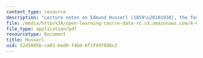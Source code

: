 ```yaml
---
content_type: resource
description: "Lecture notes on Edmund Husserl (1859\u20101938), the founder of phenomenology."
file: /media/https%3A/open-learning-course-data-rc.s3.amazonaws.com/4-607-thinking-about-architecture-in-history-and-at-present-fall-2009/52d5045bce03bed0f4bd6f1f99f888c2_MIT4_607F09_lec10.pdf
file_type: application/pdf
resourcetype: Document
title: Husserl
uid: 52d5045b-ce03-bed0-f4bd-6f1f99f888c2
---
```

